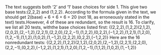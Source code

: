 The text suggests both ‘2’ and ‘1’ base choices for side 1. This give two base tests:(2,2,2) and (1,2,2). According to the formula given in the text, we should get 2(base) + 6 + 6 + 6 = 20 (not 18, as erroneously stated in the text) tests.However, 4 of these are redundant, so the result is 16. To clarify, we list all 20 tests, withthe base choices listed first: {(2,2,2),(1,2,2)(2,1,2),(2,0,2),(2,−1,2),(2,2,1),(2,2,0),(2,2,−1),(1,2,2),(0,2,2),(−1,2,2),(1,2,1),(1,2,0),(1,2,−1),(1,1,2),(1,0,2),(1,−1,2),(2,2,2),(0,2,2),(−1,2,2)} Here are the 16 nonredundant tests: {(2,2,2),(1,2,2)(2,1,2),(2,0,2),(2,−1,2),(2,2,1),(2,2,0),(2,2,−1),(0,2,2),(−1,2,2),(1,2,1),(1,2,0),(1,2,−1),(1,1,2),(1,0,2),(1,−1,2)}
